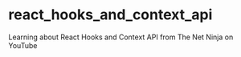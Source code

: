 # react_hooks_and_context_api
Learning about React Hooks and Context API from The Net Ninja on YouTube
